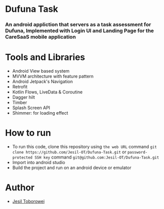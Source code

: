 # Dufuna Task
### An android appliction that servers as a task assessment for Dufuna, Implemented with Login UI and Landing Page for the CareSaaS mobile application
# Tools and Libraries
- Android View based system
- MVVM architecture with feature pattern
- Android Jetpack's Navigation
- Retrofit
- Kotlin Flows, LiveData & Coroutine
- Dagger hilt
- Timber
- Splash Screen API
- Shimmer: for loading effect

# How to run
- To run this code, clone this repository using `the web URL` command `git clone https://github.com/Jesil-OT/Dufuna-Task.git` or `password-protected SSH key` command `git@github.com:Jesil-OT/Dufuna-Task.git`
- Import into android studio
- Build the project and run on an android device or emulator

# Author
- [Jesil Toborowei](https://github.com/Jesil-OT/)
